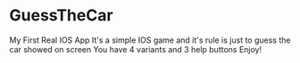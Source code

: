 # GuessTheCar
My First Real IOS App
It's a simple IOS game and it's rule is just to guess the car showed on screen
You have 4 variants and 3 help buttons
Enjoy!

